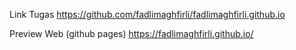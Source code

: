 Link Tugas
https://github.com/fadlimaghfirli/fadlimaghfirli.github.io

Preview Web (github pages)
https://fadlimaghfirli.github.io/
